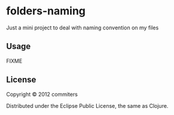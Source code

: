 folders-naming
==============

Just a mini project to deal with naming convention on my files

## Usage

FIXME

## License

Copyright © 2012 commiters

Distributed under the Eclipse Public License, the same as Clojure.
